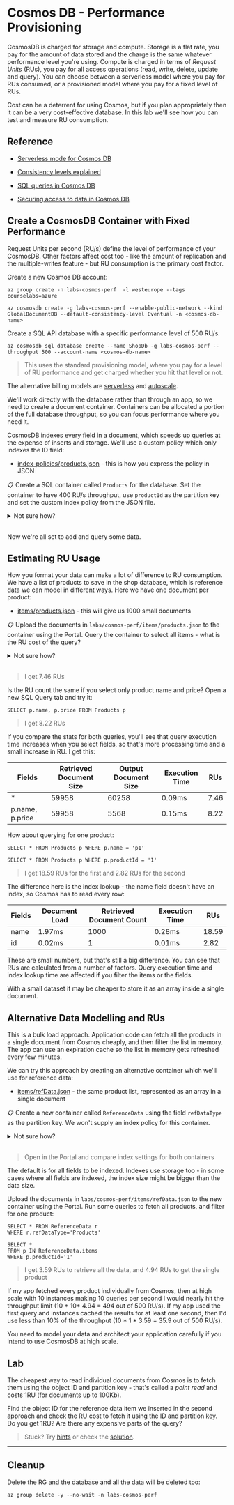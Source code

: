 # Cosmos DB - Performance Provisioning

CosmosDB is charged for storage and compute. Storage is a flat rate, you pay for the amount of data stored and the charge is the same whatever performance level you're using. Compute is charged in terms of _Request Units_ (RUs), you pay for all access operations (read, write, delete, update and query). You can choose between a serverless model where you pay for RUs consumed, or a provisioned model where you pay for a fixed level of RUs.

Cost can be a deterrent for using Cosmos, but if you plan appropriately then it can be a very cost-effective database. In this lab we'll see how you can test and measure RU consumption.

## Reference

- [Serverless mode for Cosmos DB](https://learn.microsoft.com/en-us/azure/cosmos-db/serverless)

- [Consistency levels explained](https://docs.microsoft.com/en-gb/azure/cosmos-db/consistency-levels?toc=%2Fazure%2Fcosmos-db%2Fsql%2Ftoc.json#guarantees-associated-with-consistency-levels)

- [SQL queries in Cosmos DB](https://docs.microsoft.com/en-us/azure/cosmos-db/sql/sql-query-getting-started)

- [Securing access to data in Cosmos DB](https://docs.microsoft.com/en-us/azure/cosmos-db/secure-access-to-data?tabs=using-primary-key)

## Create a CosmosDB Container with Fixed Performance

Request Units per second (RU/s) define the level of performance of your CosmosDB. Other factors affect cost too - like the amount of replication and the multiple-writes feature - but RU consumption is the primary cost factor.

Create a new Cosmos DB account:

```
az group create -n labs-cosmos-perf  -l westeurope --tags courselabs=azure

az cosmosdb create -g labs-cosmos-perf --enable-public-network --kind GlobalDocumentDB --default-consistency-level Eventual -n <cosmos-db-name>
```

Create a SQL API database with a specific performance level of 500 RU/s:

```
az cosmosdb sql database create --name ShopDb -g labs-cosmos-perf --throughput 500 --account-name <cosmos-db-name>
```

> This uses the standard provisioning model, where you pay for a level of RU performance and get charged whether you hit that level or not.

The alternative billing models are [serverless](https://learn.microsoft.com/en-us/azure/cosmos-db/scripts/cli/nosql/serverless) and [autoscale](https://learn.microsoft.com/en-us/azure/cosmos-db/scripts/cli/nosql/autoscale).

We'll work directly with the database rather than through an app, so we need to create a document container. Containers can be allocated a portion of the full database throughput, so you can focus performance where you need it.

CosmosDB indexes every field in a document, which speeds up queries at the expense of inserts and storage. We'll use a custom policy which only indexes the ID field:

- [index-policies/products.json](/labs/cosmos-perf/index-policies/products.json) - this is how you express the policy in JSON

📋 Create a SQL container called `Products` for the database. Set the container to have 400 RU/s throughput, use `productId` as the partition key and set the custom index policy from the JSON file.

<details>
  <summary>Not sure how?</summary>

Check the help:

```
az cosmosdb sql container create --help
```

You use `throughput` for fixed performance, or `max-throughput` for autoscale. An ID field is required for documents, which you set in the `partition-key-path`:

```
az cosmosdb sql container create -n Products -g labs-cosmos-perf  -d ShopDb --partition-key-path '/productId' --throughput 400 --idx @labs/cosmos-perf/index-policies/products.json -a <cosmos-db-name>
```

</details><br/>

Now we're all set to add and query some data.

## Estimating RU Usage

How you format your data can make a lot of difference to RU consumption. We have a list of products to save in the shop database, which is reference data we can model in different ways. Here we have one document per product:

- [items/products.json](/labs/cosmos-perf/items/products.json) - this will give us 1000 small documents

📋 Upload the documents in `labs/cosmos-perf/items/products.json` to the container using the Portal. Query the container to select all items - what is the RU cost of the query?

<details>
  <summary>Not sure how?</summary>

Open the container in _Data Explorer_, click _Upload item_ and navigate to the file.

When the data is uploaded, click the ellipsis for the container and select _New SQL Query_. Enter:

```
SELECT * FROM Products
```

When you see the results you can switch to the _Query Stats_ page and see the RU charge.

</details><br/>

> I get 7.46 RUs

Is the RU count the same if you select only product name and price? Open a new SQL Query tab and try it:

```
SELECT p.name, p.price FROM Products p
```

> I get 8.22 RUs

If you compare the stats for both queries, you'll see that query execution time increases when you select fields, so that's more processing time and a small increase in RU. I get this:

|Fields| Retrieved Document Size | Output Document Size | Execution Time | RUs|
|-|-|-|-|-|
|*|59958|60258|0.09ms|7.46|
|p.name, p.price|59958|5568|0.15ms|8.22|

How about querying for one product:

```
SELECT * FROM Products p WHERE p.name = 'p1'

SELECT * FROM Products p WHERE p.productId = '1'
```

> I get 18.59 RUs for the first and 2.82 RUs for the second

The difference here is the index lookup - the name field doesn't have an index, so Cosmos has to read every row:

|Fields| Document Load | Retrieved Document Count | Execution Time | RUs|
|-|-|-|-|-|
|name|1.97ms|1000|0.28ms|18.59|
|id|0.02ms|1|0.01ms|2.82|

These are small numbers, but that's still a big difference. You can see that RUs are calculated from a number of factors. Query execution time and index lookup time are affected if you filter the items or the fields.

With a small dataset it may be cheaper to store it as an array inside a single document. 

## Alternative Data Modelling and RUs

This is a bulk load approach. Application code can fetch all the products in a single document from Cosmos cheaply, and then filter the list in memory. The app can use an expiration cache so the list in memory gets refreshed every few minutes.

We can try this approach by creating an alternative container which we'll use for reference data: 

- [items/refData.json](/labs/cosmos-perf/items/refData.json) - the same product list, represented as an array in a single document

📋 Create a new container called `ReferenceData` using the field `refDataType` as the partition key. We won't supply an index policy for this container.

<details>
  <summary>Not sure how?</summary>

```
az cosmosdb sql container create -n ReferenceData -g labs-cosmos-perf  -d ShopDb --partition-key-path '/refDataType' -a <cosmos-db-name>
```

</details><br/>

> Open in the Portal and compare index settings for both containers

The default is for all fields to be indexed. Indexes use storage too - in some cases where all fields are indexed, the index size might be bigger than the data size.

Upload the documents in `labs/cosmos-perf/items/refData.json` to the new container using the Portal.
Run some queries to fetch all products, and filter for one product:

```
SELECT * FROM ReferenceData r 
WHERE r.refDataType='Products'

SELECT *
FROM p IN ReferenceData.items
WHERE p.productId='1'
```

> I get 3.59 RUs to retrieve all the data, and 4.94 RUs to get the single product

If my app fetched every product individually from Cosmos, then at high scale with 10 instances making 10 queries per second I would nearly hit the throughput limit (10 * 10* 4.94 = 494 out of 500 RU/s). If my app used the first query and instances cached the results for at least one second, then I'd use less than 10% of the throughput (10 * 1 * 3.59 = 35.9 out of 500 RU/s).

You need to model your data and architect your application carefully if you intend to use CosmosDB at high scale.

## Lab

The cheapest way to read individual documents from Cosmos is to fetch them using the object ID and partition key - that's called a _point read_ and costs 1RU (for documents up to 100Kb). 

Find the object ID for the reference data item we inserted in the second approach and check the RU cost to fetch it using the ID and partition key. Do you get 1RU? Are there any expensive parts of the query?


> Stuck? Try [hints](hints.md) or check the [solution](solution.md).

___

## Cleanup

Delete the RG and the database and all the data will be deleted too:

```
az group delete -y --no-wait -n labs-cosmos-perf
```